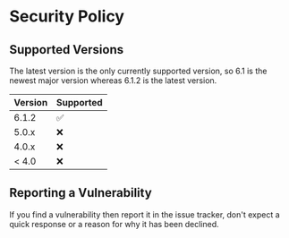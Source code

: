 # Security Policy

## Supported Versions

The latest version is the only currently supported version, so 6.1 is the newest major version whereas 6.1.2 is the latest version.

| Version | Supported          |
| ------- | ------------------ |
| 6.1.2   | :white_check_mark: |
| 5.0.x   | :x:                |
| 4.0.x   | :x:                |
| < 4.0   | :x:                |

## Reporting a Vulnerability

If you find a vulnerability then report it in the issue tracker, don't expect a quick response or a reason for why it has been declined.

